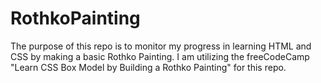 # RothkoPainting
The purpose of this repo is to monitor my progress in learning HTML and CSS by making a basic Rothko Painting. I am utilizing the freeCodeCamp "Learn CSS Box Model by Building a Rothko Painting" for this repo.
